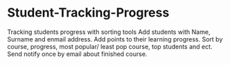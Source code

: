 # Student-Tracking-Progress
Tracking students progress with sorting tools 
Add students with Name, Surname and enmail address.
Add points to their learning progress.
Sort by course, progress, most popular/ least pop course, top students and ect.
Send notify once by email about finished course. 
